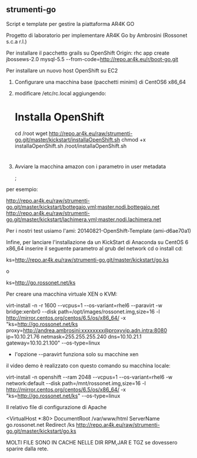 ## strumenti-go

Script e template per gestire la piattaforma AR4K GO

Progetto di laboratorio per implementare AR4K Go
by Ambrosini (Rossonet s.c.a r.l.)

Per installare il pacchetto grails su OpenShift Origin:
rhc app create <name> jbossews-2.0 mysql-5.5 --from-code=http://repo.ar4k.eu/r/boot-go.git

Per installare un nuovo host OpenShift su EC2

1. Configurare una macchina base (pacchetti minimi) di CentOS6 x86_64
2. modificare /etc/rc.local aggiungendo:

      # Installa OpenShift
      cd /root
      wget http://repo.ar4k.eu/raw/strumenti-go.git/master/kickstart/installaOpenShift.sh
      chmod +x installaOpenShift.sh
      /root/installaOpenShift.sh
      #

3. Avviare la macchina amazon con i parametro in user metadata

	<file di configurazione openshift>;<nome host>

per esempio:

http://repo.ar4k.eu/raw/strumenti-go.git/master/kickstart/bottegaio.yml;master.nodi.bottegaio.net
http://repo.ar4k.eu/raw/strumenti-go.git/master/kickstart/lachimera.yml;master.nodi.lachimera.net

Per i nostri test usiamo l'ami: 20140821-OpenShift-Template (ami-d6ae70a1)


Infine, per lanciare l'installazione da un KickStart di Anaconda su CentOS 6 x86_64
inserire il seguente parametro al grub del network cd o install cd:

ks=http://repo.ar4k.eu/raw/strumenti-go.git/master/kickstart/go.ks

o

ks=http://go.rossonet.net/ks

Per creare una macchina virtuale XEN o KVM:

virt-install -n <nome macchina virtuale> -r 1600 --vcpus=1 --os-variant=rhel6 --paravirt -w bridge:xenbr0 --disk path=/opt/images/rossonet.img,size=16 -l http://mirror.centos.org/centos/6.5/os/x86_64/ -x "ks=http://go.rossonet.net/ks proxy=http://andrea.ambrosini:xxxxxxxx@proxyvip.adn.intra:8080 ip=10.10.21.76 netmask=255.255.255.240 dns=10.10.21.1 gateway=10.10.21.100" --os-type=linux

- l'opzione --paravirt funziona solo su macchine xen

il video demo è realizzato con questo comando su macchina locale:

virt-install -n openshift --ram 2048 --vcpus=1 --os-variant=rhel6 -w network:default --disk path=/mnt/rossonet.img,size=16 -l http://mirror.centos.org/centos/6.5/os/x86_64/ -x "ks=http://go.rossonet.net/ks" --os-type=linux


Il relativo file di configurazione di Apache

<VirtualHost *:80>
DocumentRoot /var/www/html
ServerName go.rossonet.net
Redirect /ks http://repo.ar4k.eu/raw/strumenti-go.git/master/kickstart/go.ks
</VirtualHost>


MOLTI FILE SONO IN CACHE NELLE DIR RPM,JAR E TGZ se dovessero sparire dalla rete.
